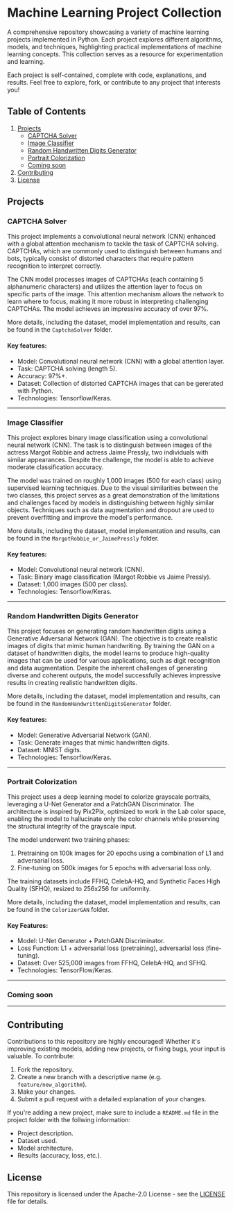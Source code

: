# Machine Learning Project Collection
A comprehensive repository showcasing a variety of machine learning projects implemented in Python. Each project explores different algorithms, models, and techniques, highlighting practical implementations of machine learning concepts. This collection serves as a resource for experimentation and learning.

Each project is self-contained, complete with code, explanations, and results. Feel free to explore, fork, or contribute to any project that interests you!

## Table of Contents
1. [Projects](#projects)
    - [CAPTCHA Solver](#captcha-solver)
    - [Image Classifier](#image-classifier)
    - [Random Handwritten Digits Generator](#random-handwritten-digits-generator)
    - [Portrait Colorization](#portrait-colorization)
    - [Coming soon](#coming-soon)
2. [Contributing](#contributing)
3. [License](#license)

## Projects
### CAPTCHA Solver
This project implements a convolutional neural network (CNN) enhanced with a global attention mechanism to tackle the task of CAPTCHA solving. CAPTCHAs, which are commonly used to distinguish between humans and bots, typically consist of distorted characters that require pattern recognition to interpret correctly.

The CNN model processes images of CAPTCHAs (each containing 5 alphanumeric characters) and utilizes the attention layer to focus on specific parts of the image. This attention mechanism allows the network to learn where to focus, making it more robust in interpreting challenging CAPTCHAs. The model achieves an impressive accuracy of over 97%.

More details, including the dataset, model implementation and results, can be found in the ```CaptchaSolver``` folder.

#### Key features:
- Model: Convolutional neural network (CNN) with a global attention layer.
- Task: CAPTCHA solving (length 5).
- Accuracy: 97%+.
- Dataset: Collection of distorted CAPTCHA images that can be gererated with Python.
- Technologies: Tensorflow/Keras.
---

### Image Classifier
This project explores binary image classification using a convolutional neural network (CNN). The task is to distinguish between images of the actress Margot Robbie and actress Jaime Pressly, two individuals with similar appearances. Despite the challenge, the model is able to achieve moderate classification accuracy.

The model was trained on roughly 1,000 images (500 for each class) using supervised learning techniques. Due to the visual similarities between the two classes, this project serves as a great demonstration of the limitations and challenges faced by models in distinguishing between highly similar objects. Techniques such as data augmentation and dropout are used to prevent overfitting and improve the model's performance.

More details, including the dataset, model implementation and results, can be found in the ```MargotRobbie_or_JaimePressly``` folder.

#### Key features:
- Model: Convolutional neural network (CNN).
- Task: Binary image classification (Margot Robbie vs Jaime Pressly).
- Dataset: 1,000 images (500 per class).
- Technologies: Tensorflow/Keras.
---

### Random Handwritten Digits Generator
This project focuses on generating random handwritten digits using a Generative Adversarial Network (GAN). The objective is to create realistic images of digits that mimic human handwriting. By training the GAN on a dataset of handwritten digits, the model learns to produce high-quality images that can be used for various applications, such as digit recognition and data augmentation. Despite the inherent challenges of generating diverse and coherent outputs, the model successfully achieves impressive results in creating realistic handwritten digits.

More details, including the dataset, model implementation and results, can be found in the ```RandomHandwrittenDigitsGenerator``` folder.

#### Key features:
- Model: Generative Adversarial Network (GAN).
- Task: Generate images that mimic handwritten digits.
- Dataset: MNIST digits.
- Technologies: Tensorflow/Keras.
---

### Portrait Colorization
This project uses a deep learning model to colorize grayscale portraits, leveraging a U-Net Generator and a PatchGAN Discriminator. The architecture is inspired by Pix2Pix, optimized to work in the La*b* color space, enabling the model to hallucinate only the color channels while preserving the structural integrity of the grayscale input.

The model underwent two training phases:
1. Pretraining on 100k images for 20 epochs using a combination of L1 and adversarial loss.
2. Fine-tuning on 500k images for 5 epochs with adversarial loss only.

The training datasets include FFHQ, CelebA-HQ, and Synthetic Faces High Quality (SFHQ), resized to 256x256 for uniformity.

More details, including the dataset, model implementation and results, can be found in the ```ColorizerGAN``` folder.

#### Key Features:
- Model: U-Net Generator + PatchGAN Discriminator.
- Loss Function: L1 + adversarial loss (pretraining), adversarial loss (fine-tuning).
- Dataset: Over 525,000 images from FFHQ, CelebA-HQ, and SFHQ.
- Technologies: TensorFlow/Keras.
---

### Coming soon
---

## Contributing
Contributions to this repository are highly encouraged! Whether it's improving existing models, adding new projects, or fixing bugs, your input is valuable. To contribute:
1. Fork the repository.
2. Create a new branch with a descriptive name (e.g. ```feature/new_algorithm```).
3. Make your changes.
4. Submit a pull request with a detailed explanation of your changes.

If you're adding a new project, make sure to include a ```README.md``` file in the project folder with the follwing information:
- Project description.
- Dataset used.
- Model architecture.
- Results (accuracy, loss, etc.).

## License
This repository is licensed under the Apache-2.0 License - see the [LICENSE](../LICENSE) file for details.
